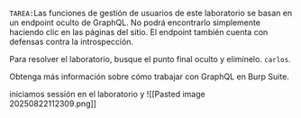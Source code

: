 `TAREA:`Las funciones de gestión de usuarios de este laboratorio se basan en un endpoint oculto de GraphQL. No podrá encontrarlo simplemente haciendo clic en las páginas del sitio. El endpoint también cuenta con defensas contra la introspección.

Para resolver el laboratorio, busque el punto final oculto y elimínelo. `carlos`.

Obtenga más información sobre cómo trabajar con GraphQL en Burp Suite.

iniciamos sessión en el laboratorio y 
![[Pasted image 20250822112309.png]]
